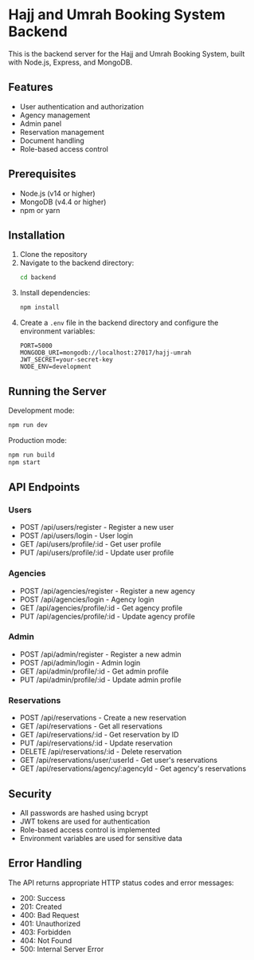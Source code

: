 # Hajj and Umrah Booking System Backend

This is the backend server for the Hajj and Umrah Booking System, built with Node.js, Express, and MongoDB.

## Features

- User authentication and authorization
- Agency management
- Admin panel
- Reservation management
- Document handling
- Role-based access control

## Prerequisites

- Node.js (v14 or higher)
- MongoDB (v4.4 or higher)
- npm or yarn

## Installation

1. Clone the repository
2. Navigate to the backend directory:
   ```bash
   cd backend
   ```
3. Install dependencies:
   ```bash
   npm install
   ```
4. Create a `.env` file in the backend directory and configure the environment variables:
   ```
   PORT=5000
   MONGODB_URI=mongodb://localhost:27017/hajj-umrah
   JWT_SECRET=your-secret-key
   NODE_ENV=development
   ```

## Running the Server

Development mode:
```bash
npm run dev
```

Production mode:
```bash
npm run build
npm start
```

## API Endpoints

### Users
- POST /api/users/register - Register a new user
- POST /api/users/login - User login
- GET /api/users/profile/:id - Get user profile
- PUT /api/users/profile/:id - Update user profile

### Agencies
- POST /api/agencies/register - Register a new agency
- POST /api/agencies/login - Agency login
- GET /api/agencies/profile/:id - Get agency profile
- PUT /api/agencies/profile/:id - Update agency profile

### Admin
- POST /api/admin/register - Register a new admin
- POST /api/admin/login - Admin login
- GET /api/admin/profile/:id - Get admin profile
- PUT /api/admin/profile/:id - Update admin profile

### Reservations
- POST /api/reservations - Create a new reservation
- GET /api/reservations - Get all reservations
- GET /api/reservations/:id - Get reservation by ID
- PUT /api/reservations/:id - Update reservation
- DELETE /api/reservations/:id - Delete reservation
- GET /api/reservations/user/:userId - Get user's reservations
- GET /api/reservations/agency/:agencyId - Get agency's reservations

## Security

- All passwords are hashed using bcrypt
- JWT tokens are used for authentication
- Role-based access control is implemented
- Environment variables are used for sensitive data

## Error Handling

The API returns appropriate HTTP status codes and error messages:
- 200: Success
- 201: Created
- 400: Bad Request
- 401: Unauthorized
- 403: Forbidden
- 404: Not Found
- 500: Internal Server Error 